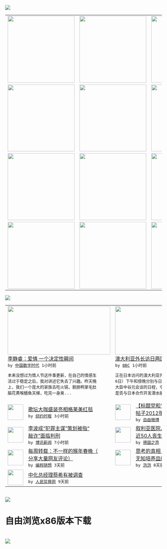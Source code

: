 

<a href="https://github.com/greatfire/z/raw/master/FreeBrowser.apk"><img src="https://raw.githubusercontent.com/greatfire/wiki/master/x/header.png" /></a><table><tr><td width="262" align="center" valign="center"><a href="https://github.com/greatfire/wiki/wiki/nyt" title="纽约时报中文网 国际纵览"><img src="https://raw.githubusercontent.com/greatfire/wiki/master/x/nyt_flag.png" width="215"/></a></td><td width="262" align="center" valign="center"><a href="https://github.com/greatfire/wiki/wiki/dw" title=""><img src="https://raw.githubusercontent.com/greatfire/wiki/master/x/dw_flag.png" width="215"/></a></td><td width="262" align="center" valign="center"><a href="https://github.com/greatfire/wiki/wiki/rmjd" title=""><img src="https://raw.githubusercontent.com/greatfire/wiki/master/x/rmjd_flag.png" width="215"/></a></td></tr><tr><td width="262" align="center" valign="center"><a href="https://github.com/paopaonetizen/website" title="泡泡 - 未经审查的互联网信息"><img src="https://raw.githubusercontent.com/greatfire/wiki/master/x/pp_flag.png" width="215"/></a></td><td width="262" align="center" valign="center"><a href="https://github.com/getlantern/mirror" title="以及自由微博和GreatFire.org官方中文论坛"><img src="https://raw.githubusercontent.com/greatfire/wiki/master/x/lantern_flag.png" width="215"/></a></td><td width="262" align="center" valign="center"><a href="https://github.com/cdtmirrors/m/" title=""><img src="https://raw.githubusercontent.com/greatfire/wiki/master/x/cdt_flag.png" width="215"/></a></td></tr><tr><td width="262" align="center" valign="center"><a href="https://github.com/program-think/blog" title="编程随想的博客"><img src="https://raw.githubusercontent.com/greatfire/wiki/master/x/pt_flag.png" width="215"/></a></td><td width="262" align="center" valign="center"><a href="https://github.com/greatfire/wiki/wiki/bbc" title=""><img src="https://raw.githubusercontent.com/greatfire/wiki/master/x/bbc_flag.png" width="215"/></a></td><td width="262" align="center" valign="center"><a href="https://github.com/freeweibo/s" title="自由微博 - 匿名和不受屏蔽的新浪微博搜索"><img src="https://raw.githubusercontent.com/greatfire/wiki/master/x/fw_flag.png" width="215"/></a></td></tr><tr><td width="262" align="center" valign="center"><a href="https://github.com/greatfire/wiki/wiki/google" title=""><img src="https://raw.githubusercontent.com/greatfire/wiki/master/x/google_flag.png" width="215"/></a></td><td width="262" align="center" valign="center"><a href="https://github.com/bxnews/boxun" title=""><img src="https://raw.githubusercontent.com/greatfire/wiki/master/x/bx_flag.png" width="215"/></a></td><td width="262" align="center" valign="center"><a href="https://github.com/greatfire/wiki/wiki/open-source" title="欢迎访问GreatFire.org开发者项目网站"><img src="https://raw.githubusercontent.com/greatfire/wiki/master/x/open-source_flag.png" width="215"/></a></td></tr></table><img src="https://raw.githubusercontent.com/greatfire/wiki/master/x/newsfeed text.png" /><table cols="4"><tr><td colspan="2" width="380"><a href="http://feedproxy.google.com/~r/chinadigitaltimes/IyPt/~3/iVH_SWxLf7E/"><img src="https://raw.githubusercontent.com/greatfire/wiki/master/x/cdt_logo_b.png" width="330" height="156"/></a></br><a href="http://feedproxy.google.com/~r/chinadigitaltimes/IyPt/~3/iVH_SWxLf7E/">李静睿：爱情 一个决定性瞬间</a></br><kbd> by <a href="http://chinadigitaltimes.net/chinese/">中国数字时代</a> 1小时前 </kbd></br><pre>本来没想过为情人节这件事更新，在自己的情感生<br/>活过于稳定之后，我对讲述它失去了兴趣。昨天晚<br/>上，我们一个庞大的家族去吃火锅，鹅肠鸭掌毛肚<br/>脑花黄喉鳝鱼天梯，吃完一身臭...</pre></td><td colspan="2" width="380"><a href="http://www.bbc.com/zhongwen/simp/world/2016/02/160216_australia_japan_submarine_defence"><img src="http://a.files.bbci.co.uk/worldservice/live/assets/images/2016/02/16/160216062637_japanese_submarine_soryu__144x81__nocredit.jpg" width="330" height="156"/></a></br><a href="http://www.bbc.com/zhongwen/simp/world/2016/02/160216_australia_japan_submarine_defence">澳大利亚外长访日两国潜艇交易受瞩</a></br><kbd> by <a href="http://www.bbc.co.uk/zhongwen/simp">BBC</a> 1小时前 </kbd></br><pre>正在日本访问的澳大利亚外长毕晓普周二（2月1<br/>6日）下午和傍晚分别与日本首相安倍晋三、防卫<br/>大臣中谷元会谈的日程，令日本内外关注澳大利亚<br/>是否与日本合作开发潜水艇的焦点显得更为瞩目。</pre></td></tr><tr><td><img src="https://raw.githubusercontent.com/greatfire/wiki/master/x/nyt_logo.png" width="50" height="50"/></td><td width="280"><a href="https://d3qlz4p8smvoli.cloudfront.net/fashion/20160216/tc16grammys-redcarpet/">歌坛大咖盛装亮相格莱美红毯</a></br><kbd> by <a href="http://m.cn.nytimes.com/">纽约时报</a> 3小时前 </kbd></td><td><img src="http://ww1.sinaimg.cn/large/8fdf46d6gw1f10fz8232lj20ci0m8gmx.jpg" width="50" height="50"/></td><td width="280"><a href="https://freeweibo.com/weibo/3943079079345985">【标题党和“推理党”】1.这<br/>帖子2012年就出来了...</a></br><kbd> by <a href="https://freeweibo.com/">自由微博</a> 5小时前 </kbd></td></tr><tr><td><img src="https://raw.githubusercontent.com/greatfire/wiki/master/x/bx_logo.png" width="50" height="50"/></td><td width="280"><a href="http://www.boxun.com/news/gb/taiwan/2016/02/201602160612.shtml">李波成“犯罪主谋”策划被指“<br/>敲诈”面临判刑</a></br><kbd> by <a href="http://www.boxun.com">博讯新闻</a> 7小时前 </kbd></td><td><img src="http://www.dw.com/image/0,,19049288_302,00.jpg" width="50" height="50"/></td><td width="280"><a href="http://dw.com/p/1HvkU?maca=chi-GK-text-greatfire-all-chinese-15625-xml-mrss">叙利亚医院、学校遭炸弹袭击 <br/>近50人丧生</a></br><kbd> by <a href="http://dw.de">德国之声</a> 11小时前 </kbd></td></tr><tr><td><img src="http://lh5.googleusercontent.com/UPQD3cmXSJDF_EPa_BFdCs0Tb2D63DSy71ZF_yOWytgSv3d0vJ6R7jzjK582W6As9VTlyn-ri_L4jT4IwaZFLULe0yRCDd_5C4FYtGKEXsiAsyO32poih0SdRIW6lgaa1RTCFRZtD4M" width="50" height="50"/></td><td width="280"><a href="http://feedproxy.google.com/~r/programthink/~3/sVtVkAPeR8s/weekly-share-97.html">每周转载：不一样的猴年春晚（<br/>分享大量网友评论）</a></br><kbd> by <a href="http://program-think.blogspot.com">编程随想</a> 3天前 </kbd></td><td><img src="https://raw.githubusercontent.com/greatfire/wiki/master/x/pp_logo.png" width="50" height="50"/></td><td width="280"><a href="https://pao-pao.net/article/670">思考的真相：互联网是如何变成<br/>无知培养皿的？</a></br><kbd> by <a href="https://pao-pao.net">泡泡</a> 8天前 </kbd></td></tr><tr><td><img src="https://raw.githubusercontent.com/greatfire/wiki/master/x/rmjd_logo.png" width="50" height="50"/></td><td width="280"><a href="http://www.rmjdw.com//fanfuqianshao/20160206/15396.html">中化总经理蔡希有被调查 </a></br><kbd> by <a href="http://www.rmjdw.com/">人民监督网</a> 9天前 </kbd></td></table></br><a href="https://github.com/greatfire/z/raw/master/FreeBrowser.apk"><img src="https://raw.githubusercontent.com/greatfire/wiki/master/x/download app.png" /></a><h1>自由浏览x86版本下载<h1><a href="https://github.com/greatfire/z/raw/master/FreeBrowser-x86.apk"><img src="https://raw.githubusercontent.com/greatfire/images/master/fb86.qr.png" /></a>